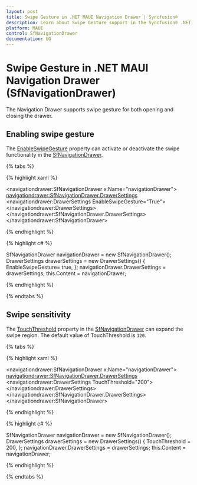 ```yaml
---
layout: post
title: Swipe Gesture in .NET MAUI Navigation Drawer | Syncfusion®
description: Learn about Swipe Gesture support in the Syncfusion® .NET MAUI Navigation Drawer (SfNavigationDrawer) control and more.
platform: MAUI
control: SfNavigationDrawer
documentation: UG
---
```


# Swipe Gesture in .NET MAUI Navigation Drawer (SfNavigationDrawer)

The Navigation Drawer supports swipe gesture for both opening and closing the drawer. 

## Enabling swipe gesture

The [EnableSwipeGesture](https://help.syncfusion.com/cr/maui/Syncfusion.Maui.NavigationDrawer.DrawerSettings.html#Syncfusion_Maui_NavigationDrawer_DrawerSettings_EnableSwipeGesture) property can activate or deactivate the swipe functionality in the [SfNavigationDrawer](https://help.syncfusion.com/cr/maui/Syncfusion.Maui.NavigationDrawer.html).

{% tabs %}

{% highlight xaml %}

<navigationdrawer:SfNavigationDrawer x:Name="navigationDrawer">
    <navigationdrawer:SfNavigationDrawer.DrawerSettings>
        <navigationdrawer:DrawerSettings EnableSwipeGesture="True">
        </navigationdrawer:DrawerSettings>
    </navigationdrawer:SfNavigationDrawer.DrawerSettings>
</navigationdrawer:SfNavigationDrawer>

{% endhighlight %}	
	
{% highlight c# %} 

SfNavigationDrawer navigationDrawer = new SfNavigationDrawer();
DrawerSettings drawerSettings = new DrawerSettings()
{
    EnableSwipeGesture= true,
};
navigationDrawer.DrawerSettings = drawerSettings;
this.Content = navigationDrawer;

{% endhighlight %}

{% endtabs %}

## Swipe sensitivity

The [TouchThreshold](https://help.syncfusion.com/cr/maui/Syncfusion.Maui.NavigationDrawer.DrawerSettings.html#Syncfusion_Maui_NavigationDrawer_DrawerSettings_TouchThreshold) property in the [SfNavigationDrawer](https://help.syncfusion.com/cr/maui/Syncfusion.Maui.NavigationDrawer.html) can expand the swipe region. The default value of TouchThreshold is `120`.

{% tabs %}

{% highlight xaml %}

<navigationdrawer:SfNavigationDrawer x:Name="navigationDrawer">
    <navigationdrawer:SfNavigationDrawer.DrawerSettings>
        <navigationdrawer:DrawerSettings TouchThreshold="200">
        </navigationdrawer:DrawerSettings>
    </navigationdrawer:SfNavigationDrawer.DrawerSettings>
</navigationdrawer:SfNavigationDrawer>

{% endhighlight %}	
	
{% highlight c# %} 

SfNavigationDrawer navigationDrawer = new SfNavigationDrawer();
DrawerSettings drawerSettings = new DrawerSettings()
{
    TouchThreshold = 200,
};
navigationDrawer.DrawerSettings = drawerSettings;
this.Content = navigationDrawer;

{% endhighlight %}

{% endtabs %}